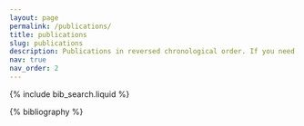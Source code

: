 ```yaml
---
layout: page
permalink: /publications/
title: publications
slug: publications
description: Publications in reversed chronological order. If you need access to any manuscript, please don't hesitate to contact me.
nav: true
nav_order: 2
---
```


<!-- _pages/publications.md -->

<!-- Bibsearch Feature -->

{% include bib_search.liquid %}

<div class="publications">

{% bibliography %}

</div>
